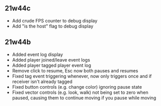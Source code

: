 ## 21w44c

- Add crude FPS counter to debug display
- Add "is the host" flag to debug display

## 21w44b

- Added event log display
- Added player joined/leave event logs
- Added player tagged player event log
- Remove click to resume, Esc now both pauses and resumes
- Fixed tag event triggering whenever, now only triggers once and if receiver isn't already tagged
- Fixed button controls (e.g. change color) ignoring pause state
- Fixed vector controls (e.g. look, walk) not being set to zero when paused, causing them to continue moving if you pause while moving
